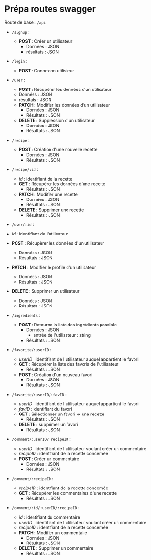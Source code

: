 # Prépa routes swagger

Route de base : `/api`
* `/signup` :
	* **POST** : Créer un utilisateur
		* Données : JSON
		* résultats : JSON

* `/login` :
	* **POST** : Connexion utilisteur
* `/user` :
	* **POST** : Récupèrer les données d'un utilisateur
	* Données : JSON
	* résultats : JSON
	* **PATCH** : Modifier les données d'un utilisateur
		* Données : JSON
		* Résultats : JSON
	* **DELETE** : Suppression d'un utilisateur
		* Données : JSON
		* Résultats : JSON
* `/recipe` :
	* **POST** : Création d'une nouvelle recette
		* Données : JSON
		* Résultats : JSON
* `/recipe/:id` :
	* *id* : identifiant de la recette
	* **GET** : Récupèrer les données d'une recette
		* Résultats : JSON
	* **PATCH** : Modifier une recette
		* Données : JSON
		* Résultats : JSON
	* **DELETE** : Supprimer une recette
		* Résultats : JSON
* `/user/:id` :
* *id* : identifiant de l'utilisateur
* **POST** : Récupèrer les données d'un utilisateur
	* Données : JSON
	* Résultats : JSON
* **PATCH** : Modifier le profile d'un utilisateur
	* Données : JSON
	* Résultats : JSON
* **DELETE** : Supprimer un utilisateur
	* Données : JSON
	* Résultats : JSON
* `/ingredients` :
	* **POST** : Retourne la liste des ingrédients possible
		* Données : JSON
			* entrée de l'utilisateur : string
		* Résultats : JSON
* `/favorite/:userID` :
	* *userID* : identifiant de l'utilisateur auquel appartient le favori
	* **GET** : Récupèrer la liste des favoris de l'utilisateur
		* Résultats : JSON
	* **POST** : Création d'un nouveau favori
		* Données : JSON
		* Résultats : JSON
* `/favorite/:userID/:favID` :
	* *userID* : identifiant de l'utilisateur auquel appartient le favori
	* *favID* : identifiant du favori
	* **GET** : Séléctionner un favori -> une recette
		* Résultats : JSON
	* **DELETE** : supprimer un favori
		* Résultats : JSON
* `/comment/:userID/:recipeID` :
	* *userID* : identifiant de l'utilisateur voulant créer un commentaire
	* *recipeID* : identifiant de la recette concernée
	* **POST** : Créer un commentaire
		* Données : JSON
		* Résultats : JSON
* `/comment/:recipeID` :
	* *recipeID* : identifiant de la recette concernée
	* **GET** : Récupèrer les commentaires d'une recette
		* Résultats : JSON
* `/comment/:id/:userID/:recipeID` :
	* *id* : identifiant du commentaire
	* *userID* : identifiant de l'utilisateur voulant créer un commentaire
	* *recipeID* : identifiant de la recette concernée
	* **PATCH** : Modifier un commentaire
		* Données : JSON
		* Résultats : JSON
	* **DELETE** : Supprimer un commentaire
		* Résultats : JSON
